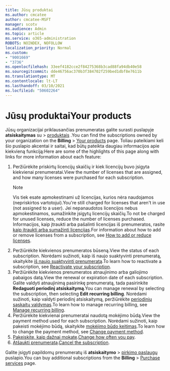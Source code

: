 ```yaml
---
title: Jūsų produktai
ms.author: cmcatee
author: cmcatee-MSFT
manager: scotv
ms.audience: Admin
ms.topic: article
ms.service: o365-administration
ROBOTS: NOINDEX, NOFOLLOW
localization_priority: Normal
ms.custom:
- "9001669"
- "3736"
ms.openlocfilehash: 33eef4182cce2f84275368b3cad88fa94db40e58
ms.sourcegitcommit: dde46756ac370b3f384702f259bed1dbf8e7611b
ms.translationtype: MT
ms.contentlocale: lt-LT
ms.lasthandoff: 03/10/2021
ms.locfileid: "50602264"
---
```

# <a name="your-products"></a><span data-ttu-id="4d4f1-102">Jūsų produktai</span><span class="sxs-lookup"><span data-stu-id="4d4f1-102">Your products</span></span>

<span data-ttu-id="4d4f1-103">Jūsų organizacijai priklausančias prenumeratas galite surasti puslapyje **atsiskaitymas** su  >  [produktais](https://go.microsoft.com/fwlink/p/?linkid=842054) .</span><span class="sxs-lookup"><span data-stu-id="4d4f1-103">You can find the subscriptions owned by your organization on the **Billing** > [Your products](https://go.microsoft.com/fwlink/p/?linkid=842054) page.</span></span> <span data-ttu-id="4d4f1-104">Toliau pateikiami keli šio puslapio akcentai ir saitai, kad būtų pateikta daugiau informacijos apie kiekvieną funkciją:</span><span class="sxs-lookup"><span data-stu-id="4d4f1-104">Here are some of the highlights of this page along with links for more information about each feature:</span></span>

1. <span data-ttu-id="4d4f1-105">Peržiūrėkite priskirtų licencijų skaičių ir kiek licencijų buvo įsigyta kiekvienai prenumeratai.</span><span class="sxs-lookup"><span data-stu-id="4d4f1-105">View the number of licenses that are assigned, and how many licenses were purchased for each subscription.</span></span>
    > [!NOTE]
    > <span data-ttu-id="4d4f1-106">Vis tiek esate apmokestinami už licencijas, kurios nėra naudojamos (nepriskirtos vartotojui).</span><span class="sxs-lookup"><span data-stu-id="4d4f1-106">You're still charged for licenses that aren't in use (not assigned to a user).</span></span> <span data-ttu-id="4d4f1-107">Jei nepanaudotos licencijos nebus apmokestinamos, sumažinkite įsigytų licencijų skaičių.</span><span class="sxs-lookup"><span data-stu-id="4d4f1-107">To not be charged for unused licenses, reduce the number of licenses purchased.</span></span> <span data-ttu-id="4d4f1-108">Informacijos, kaip įtraukti arba pašalinti licencijas iš prenumeratos, rasite [kaip įtraukti arba sumažinti licencijas](https://docs.microsoft.com/alchemyinsights/how-to-add-or-reduce-licenses).</span><span class="sxs-lookup"><span data-stu-id="4d4f1-108">For information about how to add or remove licenses from a subscription, see [How to add or reduce licenses](https://docs.microsoft.com/alchemyinsights/how-to-add-or-reduce-licenses).</span></span>
2. <span data-ttu-id="4d4f1-109">Peržiūrėkite kiekvienos prenumeratos būseną.</span><span class="sxs-lookup"><span data-stu-id="4d4f1-109">View the status of each subscription.</span></span> <span data-ttu-id="4d4f1-110">Norėdami sužinoti, kaip iš naujo suaktyvinti prenumeratą, skaitykite [iš naujo suaktyvinti prenumeratą](reactivate-your-subscription.md).</span><span class="sxs-lookup"><span data-stu-id="4d4f1-110">To learn how to reactivate a subscription, see [Reactivate your subscription](reactivate-your-subscription.md).</span></span>
3. <span data-ttu-id="4d4f1-111">Peržiūrėkite kiekvienos prenumeratos atnaujinimo arba galiojimo pabaigos datą.</span><span class="sxs-lookup"><span data-stu-id="4d4f1-111">View the renewal or expiration date of each subscription.</span></span> <span data-ttu-id="4d4f1-112">Galite valdyti atnaujinimą pasirinkę prenumeratą, tada pasirinkite **Redaguoti periodinį atsiskaitymą**.</span><span class="sxs-lookup"><span data-stu-id="4d4f1-112">You can manage renewal by selecting the subscription, then selecting **Edit recurring billing**.</span></span> <span data-ttu-id="4d4f1-113">Norėdami sužinoti, kaip valdyti periodinį atsiskaitymą, peržiūrėkite [periodinių sąskaitų valdymas](manage-auto-renewal.md).</span><span class="sxs-lookup"><span data-stu-id="4d4f1-113">To learn how to manage recurring billing, see [Manage recurring billing](manage-auto-renewal.md).</span></span>
4. <span data-ttu-id="4d4f1-114">Peržiūrėkite kiekvienai prenumeratai naudotą mokėjimo būdą.</span><span class="sxs-lookup"><span data-stu-id="4d4f1-114">View the payment method used for each subscription.</span></span> <span data-ttu-id="4d4f1-115">Norėdami sužinoti, kaip pakeisti mokėjimo būdą, skaitykite [mokėjimo būdo keitimas](change-payment-method.md).</span><span class="sxs-lookup"><span data-stu-id="4d4f1-115">To learn how to change the payment method, see [Change payment method](change-payment-method.md).</span></span>
5. <span data-ttu-id="4d4f1-116">[Pakeiskite, kaip dažnai mokate](change-how-often-you-pay.md).</span><span class="sxs-lookup"><span data-stu-id="4d4f1-116">[Change how often you pay](change-how-often-you-pay.md).</span></span>
6. <span data-ttu-id="4d4f1-117">[Atšaukti prenumeratą](https://go.microsoft.com/fwlink/?linkid=2119113).</span><span class="sxs-lookup"><span data-stu-id="4d4f1-117">[Cancel the subscription](https://go.microsoft.com/fwlink/?linkid=2119113).</span></span>

<span data-ttu-id="4d4f1-118">Galite įsigyti papildomų prenumeratų iš **atsiskaitymo**  >  [pirkimo paslaugų](https://go.microsoft.com/fwlink/p/?linkid=868433) puslapio.</span><span class="sxs-lookup"><span data-stu-id="4d4f1-118">You can buy additional subscriptions from the **Billing** > [Purchase services](https://go.microsoft.com/fwlink/p/?linkid=868433) page.</span></span>